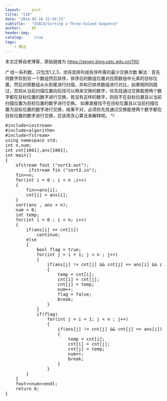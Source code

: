 ```yaml
---
layout:     post
title: "110"
date: "2014-02-10 22:30:15"
subtitle:   "USACO/Sorting a Three-Valued Sequence"
author:     BY
header-img:
catalog: 	 true
tags:
    - 算法
---
```


本文迁移自老博客，原始链接为 <https://seven.blog.ustc.edu.cn/110/>

/*
给一系列数，只包含1,2,3，求将其排列成有序所需的最少交换次数
解法：首先将数字存到另一个数组然后排序，排序后的数组位置对应原数组中元素的目标位置，然后对原数组从头到尾进行扫描，并和已排序数组进行对比，如果相同则跳过，否则从当前扫描位置向后找可以用来交换的数字，优先找通过交换能使两个数字都在目标位置的数字进行交换，若没有这样的数字，则找不在目标位置且以当前扫描位置为目标位置的数字进行交换。
如果直接找不在目标位置且以当前扫描位置为目标位置的数字进行交换，结果不对，必须优先找通过交换能使两个数字都在目标位置的数字进行交换，应该用贪心算法来解释吧。
*/
<pre class = "brush:[cpp]">
#include&lt;iostream&gt;
#include&lt;algorithm&gt;
#include&lt;fstream&gt;
using namespace std;
int n,num;
int cnt[1001],ans[1001];
int main()
{
	ofstream fout ("sort3.out");
         ifstream fin ("sort3.in");
	fin&gt;&gt;n;
	for(int i = 0 ; i < n ;i++)
	{
		fin&gt;&gt;ans[i];
		cnt[i] = ans[i];
	}
	sort(ans , ans + n);
	num = 0;
	int temp;
	for(int i = 0 ; i < n; i++)
	{
		if(ans[i] == cnt[i])
			continue;
		else
		{
			bool flag = true;
			for(int j = i + 1; j < n ; j++)
			{
				if(ans[j] != cnt[j] && cnt[j] == ans[i] && cnt[i] == ans[j])
				{
					temp = cnt[i];
					cnt[i] = cnt[j];
					cnt[j] = temp;
					num++;
					flag = false;
					break;
				}
			}
			if(flag)
				for(int j = i + 1; j < n ; j++)
				{
					if(ans[j] != cnt[j] && cnt[j] == ans[i])
					{
						temp = cnt[i];
						cnt[i] = cnt[j];
						cnt[j] = temp;
						num++;
						break;
					}
				}
		}
	}
	fout&lt;&lt;num&lt;&lt;endl;
 	return 0;
}
</pre>
